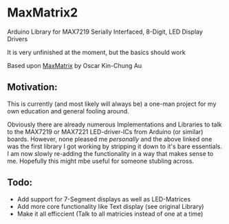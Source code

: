 MaxMatrix2
==========

Arduino Library for MAX7219 Serially Interfaced, 8-Digit, LED Display Drivers

It is very unfinished at the moment, but the basics should work

Based upon [MaxMatrix](https://code.google.com/p/arudino-maxmatrix-library/) by Oscar Kin-Chung Au


Motivation:
-----------
This is currently (and most likely will always be) a one-man project for my own education and general fooling around.

Obviously there are already numerous Implementations and Libraries to talk to the MAX7219 or MAX7221 LED-driver-ICs from Arduino (or similar) boards. 
However, none pleased me *personally* and the above linked one was the first library I got working by stripping it down to it's bare essentials.
I am now slowly re-adding the functionality in a way that makes sense to me. Hopefully this might mbe useful for someone stubling across.


Todo:
-----
- Add support for 7-Segment displays as well as LED-Matrices
- Add more core functionality like Text display (see original Library)
- Make it all efficcient (Talk to all matricies instead of one at a time)

